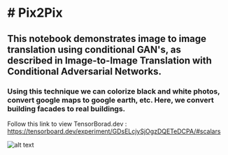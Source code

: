 <h1># Pix2Pix</h1>
<h2>This notebook demonstrates image to image translation using conditional GAN's, as described in Image-to-Image Translation with Conditional Adversarial Networks.</h2>
<h3>Using this technique we can colorize black and white photos, convert google maps to google earth, etc. Here, we convert building facades to real buildings.</h3>

Follow this link to view TensorBorad.dev : https://tensorboard.dev/experiment/GDsELcjySjOgzDQETeDCPA/#scalars

![alt text](https://github.com/[username]/[reponame]/blob/[branch]/image.jpg?raw=true)
